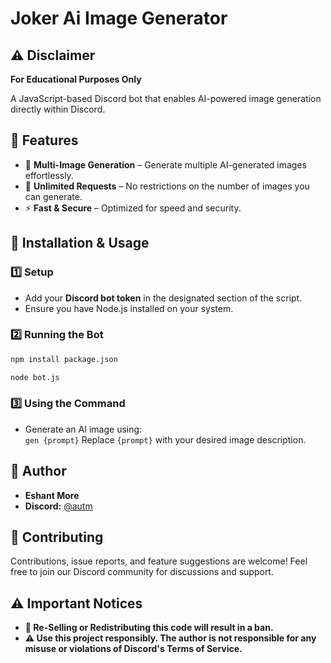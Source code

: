# Joker Ai Image Generator

## ⚠️ Disclaimer  

**For Educational Purposes Only**  

A JavaScript-based Discord bot that enables AI-powered image generation directly within Discord.  

## 🚀 Features  

- 🎨 **Multi-Image Generation** – Generate multiple AI-generated images effortlessly.  
- 🔄 **Unlimited Requests** – No restrictions on the number of images you can generate.  
- ⚡ **Fast & Secure** – Optimized for speed and security.  

## 📖 Installation & Usage  

### 1️⃣ Setup  

- Add your **Discord bot token** in the designated section of the script.  
- Ensure you have Node.js installed on your system.  

### 2️⃣ Running the Bot  

```bash
npm install package.json
```

```bash
node bot.js
```  

### 3️⃣ Using the Command  

- Generate an AI image using:  
  `
  gen {prompt}
  `
  Replace `{prompt}` with your desired image description.  

## 👤 Author  

- **Eshant More**  
- **Discord:** [@autm](https://discord.com/users/807193356026904587)  

## 🤝 Contributing  

Contributions, issue reports, and feature suggestions are welcome! Feel free to join our Discord community for discussions and support.  

## ⚠️ Important Notices  

- **🚫 Re-Selling or Redistributing this code will result in a ban.**
- **⚠️ Use this project responsibly. The author is not responsible for any misuse or violations of Discord's Terms of Service.**
